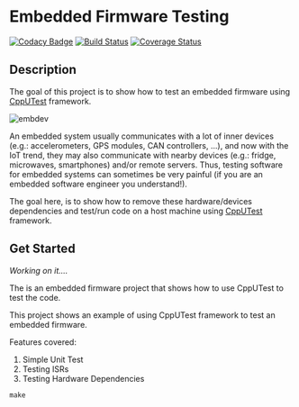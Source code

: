 # Embedded Firmware Testing

[![Codacy Badge](https://api.codacy.com/project/badge/Grade/afe25c5f6f1a4dab8bebad314cf3ce6a)](https://app.codacy.com/project/pelco/firmware_testing/dashboard)
[![Build Status](https://travis-ci.org/pelco/firmware_testing.svg?branch=master)](https://travis-ci.org/pelco/firmware_testing)
[![Coverage Status](https://coveralls.io/repos/github/pelco/firmware_testing/badge.svg?branch=master)](https://coveralls.io/github/pelco/firmware_testing?branch=master)

## Description

The goal of this project is to show how to test an embedded firmware using [CppUTest](https://github.com/cpputest/cpputest) framework.

![embdev](https://github.com/pelco/firmware_testing/blob/master/img/EmbDevice.png)

An embedded system usually communicates with a lot of inner devices (e.g.: accelerometers, GPS modules, CAN controllers, ...), and now with the IoT trend, they may also communicate with nearby devices (e.g.: fridge, microwaves, smartphones) and/or remote servers. Thus, testing software for embedded systems can sometimes be very painful (if you are an embedded software engineer you understand!).

The goal here, is to show how to remove these hardware/devices dependencies and test/run code on a host machine using [CppUTest](https://github.com/cpputest/cpputest) framework.

## Get Started

*Working on it....*

The is an embedded firmware project that shows how to use CppUTest to test the code.

This project shows an example of using CppUTest framework to test an embedded firmware.

Features covered:

1.  Simple Unit Test
2.  Testing ISRs
3.  Testing Hardware Dependencies

`make`